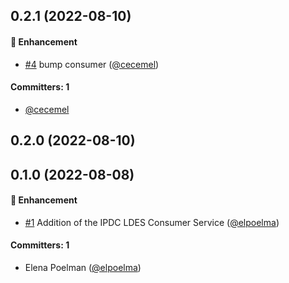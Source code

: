 

## 0.2.1 (2022-08-10)

#### :rocket: Enhancement
* [#4](https://github.com/lblod/app-lpdc-ldes-feed/pull/4) bump consumer ([@cecemel](https://github.com/cecemel))

#### Committers: 1
- [@cecemel](https://github.com/cecemel)


## 0.2.0 (2022-08-10)

## 0.1.0 (2022-08-08)

#### :rocket: Enhancement
* [#1](https://github.com/lblod/app-lpdc-ldes-feed/pull/1) Addition of the IPDC LDES Consumer Service ([@elpoelma](https://github.com/elpoelma))

#### Committers: 1
- Elena Poelman ([@elpoelma](https://github.com/elpoelma))

